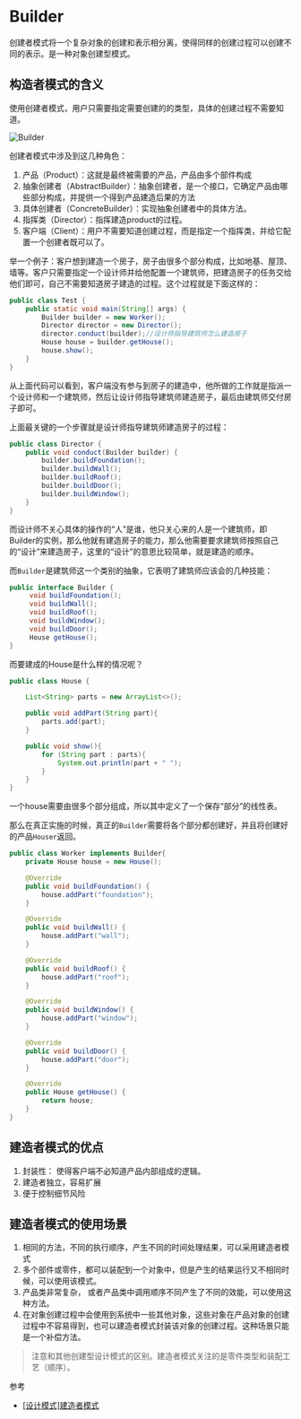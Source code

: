 # Builder

创建者模式将一个复杂对象的创建和表示相分离，使得同样的创建过程可以创建不同的表示。是一种对象创建型模式。

## 构造者模式的含义
使用创建者模式，用户只需要指定需要创建的的类型，具体的创建过程不需要知道。

![Builder](http://ovn0i3kdg.bkt.clouddn.com/Builder.png)

创建者模式中涉及到这几种角色：
1. 产品（Product）：这就是最终被需要的产品，产品由多个部件构成
2. 抽象创建者（AbstractBuilder）：抽象创建者，是一个接口，它确定产品由哪些部分构成，并提供一个得到产品建造后果的方法
3. 具体创建者（ConcreteBuilder）：实现抽象创建者中的具体方法。
4. 指挥类（Director）：指挥建造product的过程。
5. 客户端（Client）：用户不需要知道创建过程，而是指定一个指挥类，并给它配置一个创建者既可以了。


举一个例子：客户想到建造一个房子，房子由很多个部分构成，比如地基、屋顶、墙等。客户只需要指定一个设计师并给他配置一个建筑师，把建造房子的任务交给他们即可，自己不需要知道房子建造的过程。这个过程就是下面这样的：
```java
public class Test {
    public static void main(String[] args) {
        Builder builder = new Worker();
        Director director = new Director();
        director.conduct(builder);//设计师指导建筑师怎么建造房子
        House house = builder.getHouse();
        house.show();
    }
}
```
从上面代码可以看到，客户端没有参与到房子的建造中，他所做的工作就是指派一个设计师和一个建筑师，然后让设计师指导建筑师建造房子，最后由建筑师交付房子即可。

上面最关键的一个步骤就是设计师指导建筑师建造房子的过程：
```java
public class Director {
    public void conduct(Builder builder) {
        builder.buildFoundation();
        builder.buildWall();
        builder.buildRoof();
        builder.buildDoor();
        builder.buildWindow();
    }
}
```
而设计师不关心具体的操作的“人”是谁，他只关心来的人是一个建筑师，即Builder的实例，那么他就有建造房子的能力，那么他需要要求建筑师按照自己的“设计”来建造房子，这里的“设计”的意思比较简单，就是建造的顺序。

而`Builder`是建筑师这一个类别的抽象，它表明了建筑师应该会的几种技能：
```java
public interface Builder {
     void buildFoundation();
     void buildWall();
     void buildRoof();
     void buildWindow();
     void buildDoor();
     House getHouse();
}
```
而要建成的House是什么样的情况呢？
```java
public class House {

    List<String> parts = new ArrayList<>();

    public void addPart(String part){
        parts.add(part);
    }

    public void show(){
        for (String part : parts){
            System.out.println(part + " ");
        }
    }
}
```
一个house需要由很多个部分组成，所以其中定义了一个保存“部分”的线性表。

那么在真正实施的时候，真正的`Builder`需要将各个部分都创建好，并且将创建好的产品`Houser`返回。
```java
public class Worker implements Builder{
    private House house = new House();

    @Override
    public void buildFoundation() {
        house.addPart("foundation");
    }

    @Override
    public void buildWall() {
        house.addPart("wall");
    }

    @Override
    public void buildRoof() {
        house.addPart("roof");
    }

    @Override
    public void buildWindow() {
        house.addPart("window");
    }

    @Override
    public void buildDoor() {
        house.addPart("door");
    }

    @Override
    public House getHouse() {
        return house;
    }
}
```

## 建造者模式的优点
1. 封装性： 使得客户端不必知道产品内部组成的逻辑。
2. 建造者独立，容易扩展
3. 便于控制细节风险

## 建造者模式的使用场景
1. 相同的方法，不同的执行顺序，产生不同的时间处理结果，可以采用建造者模式
2. 多个部件或零件，都可以装配到一个对象中，但是产生的结果运行又不相同时候，可以使用该模式。
3. 产品类非常复杂， 或者产品类中调用顺序不同产生了不同的效能，可以使用这种方法。
4. 在对象创建过程中会使用到系统中一些其他对象，这些对象在产品对象的创建过程中不容易得到，也可以建造者模式封装该对象的创建过程。这种场景只能是一个补偿方法。

> 注意和其他创建型设计模式的区别。建造者模式关注的是零件类型和装配工艺（顺序）。

参考
* [[设计模式]建造者模式](http://www.cnblogs.com/jingmoxukong/p/4213402.html)
